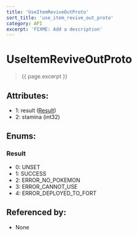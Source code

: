 ```yaml
---
title: 'UseItemReviveOutProto'
sort_title: 'use_item_revive_out_proto'
category: API
excerpt: 'FIXME: Add a description'
---
```


[comment]: <> (THIS PART IS GENERATED - AKA DON'T EDIT THIS PART MANUALLY)

# UseItemReviveOutProto

> {{ page.excerpt }}

## Attributes:

- 1: result ([Result](#result))
- 2: stamina (int32)

## Enums:

### Result
- 0: UNSET
- 1: SUCCESS
- 2: ERROR_NO_POKEMON
- 3: ERROR_CANNOT_USE
- 4: ERROR_DEPLOYED_TO_FORT

## Referenced by:

- None

[comment]: <> (YOU CAN EDIT AFTER THIS)
